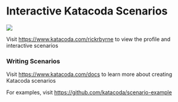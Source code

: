 # Interactive Katacoda Scenarios

[![](http://shields.katacoda.com/katacoda/rickrbyrne/count.svg)](https://www.katacoda.com/rickrbyrne "Get your profile on Katacoda.com")

Visit https://www.katacoda.com/rickrbyrne to view the profile and interactive scenarios

### Writing Scenarios
Visit https://www.katacoda.com/docs to learn more about creating Katacoda scenarios

For examples, visit https://github.com/katacoda/scenario-example
